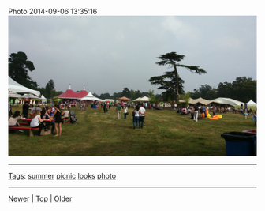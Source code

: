 <!--
title: Photo 2014-09-06 13
date: 2020-06-28T14:51:45.142Z
tags: summer, picnic, looks, photo
-->





Photo 2014-09-06 13:35:16
![](96784239157-0.jpg)

<!--BOTTOM-POST-NAVIGATION-->
---

[Tags](tags.md): [summer](tag-summer.md) [picnic](tag-picnic.md) [looks](tag-looks.md) [photo](tag-photo.md)

---

[Newer](96776409567.md) | [Top](index.md) | [Older](96803637712.md)
